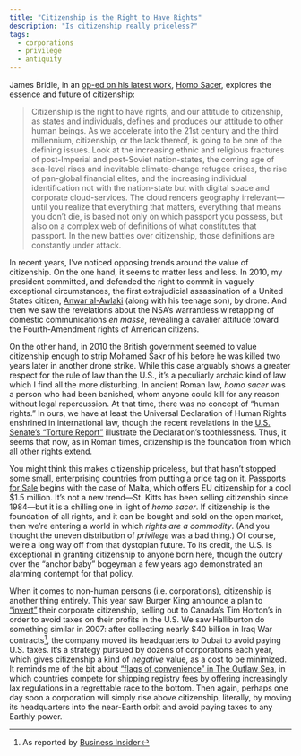 ```yaml
---
title: "Citizenship is the Right to Have Rights"
description: "Is citizenship really priceless?"
tags:
  - corporations
  - privilege
  - antiquity
---
```


James Bridle, in an [op-ed on his latest work](http://www.walkerart.org/magazine/2014/artist-oped-james-bridle-citizenship), [Homo Sacer](http://booktwo.org/notebook/homo-sacer/), explores the essence and future of citizenship:

> Citizenship is the right to have rights, and our attitude to citizenship, as states and individuals, defines and produces our attitude to other human beings. As we accelerate into the 21st century and the third millennium, citizenship, or the lack thereof, is going to be one of the defining issues. Look at the increasing ethnic and religious fractures of post-Imperial and post-Soviet nation-states, the coming age of sea-level rises and inevitable climate-change refugee crises, the rise of pan-global financial elites, and the increasing individual identification not with the nation-state but with digital space and corporate cloud-services. The cloud renders geography irrelevant—until you realize that everything that matters, everything that means you don’t die, is based not only on which passport you possess, but also on a complex web of definitions of what constitutes that passport. In the new battles over citizenship, those definitions are constantly under attack.

In recent years, I’ve noticed opposing trends around the value of citizenship. On the one hand, it seems to matter less and less. In 2010, my president committed, and defended the right to commit in vaguely exceptional circumstances, the first extrajudicial assassination of a United States citizen, [Anwar al-Awlaki](http://en.wikipedia.org/wiki/Anwar_al-Awlaki) (along with his teenage son), by drone. And then we saw the revelations about the NSA’s warrantless wiretapping of domestic communications *en masse*, revealing a cavalier attitude toward the Fourth-Amendment rights of American citizens.

On the other hand, in 2010 the British government seemed to value citizenship enough to strip Mohamed Sakr of his before he was killed two years later in another drone strike. While this case arguably shows a greater respect for the rule of law than the U.S., it’s a peculiarly archaic kind of law which I find all the more disturbing. In ancient Roman law, *homo sacer* was a person who had been banished, whom anyone could kill for any reason without legal repercussion. At that time, there was no concept of “human rights.” In ours, we have at least the Universal Declaration of Human Rights enshrined in international law, though the recent revelations in the [U.S. Senate’s “Torture Report”](http://en.wikipedia.org/wiki/Senate_Intelligence_Committee_report_on_CIA_torture) illustrate the Declaration’s toothlessness. Thus, it seems that now, as in Roman times, citizenship is the foundation from which all other rights extend.

You might think this makes citizenship priceless, but that hasn’t stopped some small, enterprising countries from putting a price tag on it. [Passports for Sale](http://www.dissentmagazine.org/article/passports-for-sale) begins with the case of Malta, which offers EU citizenship for a cool $1.5 million. It’s not a new trend—St. Kitts has been selling citizenship since 1984—but it is a chilling one in light of *homo sacer*. If citizenship is the foundation of all rights, and it can be bought and sold on the open market, then we’re entering a world in which *rights are a commodity*. (And you thought the uneven distribution of *privilege* was a bad thing.) Of course, we’re a long way off from that dystopian future. To its credit, the U.S. is exceptional in granting citizenship to anyone born here, though the outcry over the “anchor baby” bogeyman a few years ago demonstrated an alarming contempt for that policy.

When it comes to non-human persons (i.e. corporations), citizenship is another thing entirely. This year saw Burger King announce a plan to [“invert”](http://en.wikipedia.org/wiki/Tax_inversion) their corporate citizenship, selling out to Canada’s Tim Horton’s in order to avoid taxes on their profits in the U.S. We saw Halliburton do something similar in 2007: after collecting nearly $40 billion in Iraq War contracts[^1], the company moved its headquarters to Dubai to avoid paying U.S. taxes. It’s a strategy pursued by dozens of corporations each year, which gives citizenship a kind of *negative* value, as a cost to be minimized. It reminds me of the bit about [“flags of convenience” in The Outlaw Sea](/on/the-outlaw-sea#flags_of_convenience), in which countries compete for shipping registry fees by offering increasingly lax regulations in a regrettable race to the bottom. Then again, perhaps one day soon a corporation will simply rise above citizenship, literally, by moving its headquarters into the near-Earth orbit and avoid paying taxes to any Earthly power.

[^1]: As reported by [Business Insider](http://www.businessinsider.com/halliburton-company-got-395billion-iraq-2013-3)
